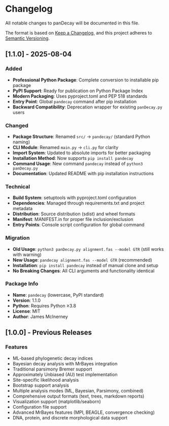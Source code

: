 # Changelog

All notable changes to panDecay will be documented in this file.

The format is based on [Keep a Changelog](https://keepachangelog.com/en/1.0.0/),
and this project adheres to [Semantic Versioning](https://semver.org/spec/v2.0.0.html).

## [1.1.0] - 2025-08-04

### Added
- **Professional Python Package**: Complete conversion to installable pip package
- **PyPI Support**: Ready for publication on Python Package Index
- **Modern Packaging**: Uses pyproject.toml and PEP 518 standards
- **Entry Point**: Global `pandecay` command after pip installation
- **Backward Compatibility**: Deprecation wrapper for existing `panDecay.py` users

### Changed
- **Package Structure**: Renamed `src/` → `pandecay/` (standard Python naming)
- **CLI Module**: Renamed `main.py` → `cli.py` for clarity 
- **Import System**: Updated to absolute imports for better packaging
- **Installation Method**: Now supports `pip install pandecay`
- **Command Usage**: New command `pandecay` instead of `python3 panDecay.py`
- **Documentation**: Updated README with pip installation instructions

### Technical
- **Build System**: setuptools with pyproject.toml configuration
- **Dependencies**: Managed through requirements.txt and project metadata
- **Distribution**: Source distribution (sdist) and wheel formats
- **Manifest**: MANIFEST.in for proper file inclusion/exclusion
- **Entry Points**: Console script configuration for global command

### Migration
- **Old Usage**: `python3 panDecay.py alignment.fas --model GTR` (still works with warning)
- **New Usage**: `pandecay alignment.fas --model GTR` (recommended)
- **Installation**: `pip install pandecay` instead of manual clone and setup
- **No Breaking Changes**: All CLI arguments and functionality identical

### Package Info
- **Name**: `pandecay` (lowercase, PyPI standard)
- **Version**: 1.1.0
- **Python**: Requires Python ≥3.8
- **License**: MIT
- **Author**: James McInerney

## [1.0.0] - Previous Releases

### Features
- ML-based phylogenetic decay indices
- Bayesian decay analysis with MrBayes integration  
- Traditional parsimony Bremer support
- Approximately Unbiased (AU) test implementation
- Site-specific likelihood analysis
- Bootstrap support analysis
- Multiple analysis modes (ML, Bayesian, Parsimony, combined)
- Comprehensive output formats (text, trees, markdown reports)
- Visualization support (matplotlib/seaborn)
- Configuration file support
- Advanced MrBayes features (MPI, BEAGLE, convergence checking)
- DNA, protein, and discrete morphological data support